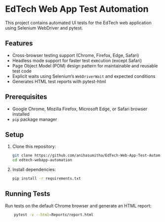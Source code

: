 # EdTech Web App Test Automation

This project contains automated UI tests for the EdTech web application using Selenium WebDriver and pytest.

## Features

- Cross-browser testing support (Chrome, Firefox, Edge, Safari)
- Headless mode support for faster test execution (except Safari)
- Page Object Model (POM) design pattern for maintainable and reusable test code
- Explicit waits using Selenium’s `WebDriverWait` and expected conditions
- Generates HTML test reports with pytest-html

## Prerequisites

- Google Chrome, Mozilla Firefox, Microsoft Edge, or Safari browser installed
- `pip` package manager

## Setup

1. Clone this repository:
   ```bash
   git clone https://github.com/anihasumitha/EdTech-Web-App-Test-Automation.git
   cd edtech-webapp-automation
2. Install dependencies:
    ```bash
    pip install -r requirements.txt

## Running Tests

Run tests on the default Chrome browser and generate an HTML report:
```bash
    pytest -v --html=Reports/report.html

